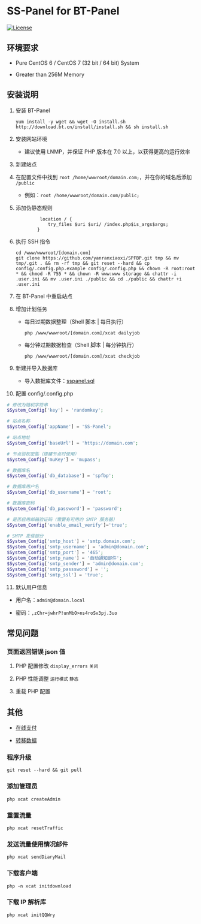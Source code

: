 # SS-Panel for BT-Panel

[![License](https://img.shields.io/badge/license-MIT-green.svg)](https://github.com/yanranxiaoxi/SPFBP/blob/master/LICENSE)

## 环境要求

* Pure CentOS 6 / CentOS 7 (32 bit / 64 bit) System

* Greater than 256M Memory

## 安装说明

1. 安装 BT-Panel

   ```
   yum install -y wget && wget -O install.sh http://download.bt.cn/install/install.sh && sh install.sh
   ```

2. 安装网站环境

   * 建议使用 LNMP，并保证 PHP 版本在 7.0 以上，以获得更高的运行效率

3. 新建站点

4. 在配置文件中找到 `root /home/wwwroot/domain.com;`，并在你的域名后添加 `/public`

   * 例如：`root /home/wwwroot/domain.com/public;`

5. 添加伪静态规则

   ```nginx
            location / {
               try_files $uri $uri/ /index.php$is_args$args;
           }  
   ```

6. 执行 SSH 指令

   ```
   cd /www/wwwroot/[domain.com]
   git clone https://github.com/yanranxiaoxi/SPFBP.git tmp && mv tmp/.git . && rm -rf tmp && git reset --hard && cp config/.config.php.example config/.config.php && chown -R root:root * && chmod -R 755 * && chown -R www:www storage && chattr -i .user.ini && mv .user.ini ./public && cd ./public && chattr +i .user.ini
   ```

7. 在 BT-Panel 中重启站点

8. 增加计划任务

   * 每日过期数据整理（Shell 脚本 | 每日执行）

      ```
      php /www/wwwroot/[domain.com]/xcat dailyjob
      ```

   * 每分钟过期数据检查（Shell 脚本 | 每分钟执行）

      ```
      php /www/wwwroot/[domain.com]/xcat checkjob
      ```

9. 新建并导入数据库

   * 导入数据库文件：[sspanel.sql](https://raw.githubusercontent.com/yanranxiaoxi/SPFBP/master/sql/sspanel.sql)

10. 配置 config/.config.php

   ```php
   # 修改为随机字符串
   $System_Config['key'] = 'randomkey';

   # 站点名称
   $System_Config['appName'] = 'SS-Panel';

   # 站点地址
   $System_Config['baseUrl'] = 'https://domain.com';

   # 节点验权密匙（搭建节点时使用）
   $System_Config['muKey'] = 'mupass';

   # 数据库名
   $System_Config['db_database'] = 'spfbp';

   # 数据库用户名
   $System_Config['db_username'] = 'root';

   # 数据库密码
   $System_Config['db_password'] = 'password';

   # 是否启用邮箱验证码（需要有可用的 SMTP 服务器）
   $System_Config['enable_email_verify']='true';

   # SMTP 发信部分
   $System_Config['smtp_host'] = 'smtp.domain.com';
   $System_Config['smtp_username'] = 'admin@domain.com';
   $System_Config['smtp_port'] = '465';
   $System_Config['smtp_name'] = '自动通知邮件';
   $System_Config['smtp_sender'] = 'admin@domain.com';
   $System_Config['smtp_passsword'] = '';
   $System_Config['smtp_ssl'] = 'true';
   ```

11. 默认用户信息

   * 用户名：`admin@domain.local`

   * 密码：`,zChr=jwhrP!unMbO>ns4roSv3pj.3uo`

## 常见问题

### 页面返回错误 json 值

   1. PHP 配置修改 `display_errors` `关闭`

   2. PHP 性能调整 `运行模式` `静态`

   3. 重载 PHP 配置

## 其他

   * [在线支付](https://github.com/yanranxiaoxi/SPFBP/blob/master/README-pay.md)

   * [转移数据](https://github.com/yanranxiaoxi/SPFBP/blob/master/README-transfer.md)

### 程序升级

```
git reset --hard && git pull
```

### 添加管理员

```
php xcat createAdmin
```

### 重置流量

```
php xcat resetTraffic
```

### 发送流量使用情况邮件

```
php xcat sendDiaryMail
```

### 下载客户端

```
php -n xcat initdownload
```

### 下载 IP 解析库

```
php xcat initQQWry
```
